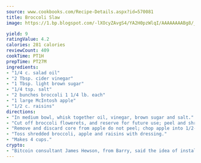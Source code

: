 ```yaml
---
source: www.cookbooks.com/Recipe-Details.aspx?id=570081
title: Broccoli Slaw
image: https://1.bp.blogspot.com/-lXOcyZAvgS4/YA2H0pzWlqI/AAAAAAAABg8/_HX4JI-WmFM0Tz684w_qYjP9vBzksmFNgCLcBGAsYHQ/s219/20.png

yield: 9
ratingValue: 4.2
calories: 281 calories
reviewCount: 409
cookTime: PT1H
prepTime: PT27M
ingredients:
- "1/4 c. salad oil"
- "2 Tbsp. cider vinegar"
- "1 Tbsp. light brown sugar"
- "1/4 tsp. salt"
- "2 bunches broccoli 1 1/4 lb. each"
- "1 large McIntosh apple"
- "1/2 c. raisins"
directions:
- "In medium bowl, whisk together oil, vinegar, brown sugar and salt."
- "Cut off broccoli flowerets, and reserve for future use; peel and shred stems."
- "Remove and discard core from apple do not peel; chop apple into 1/2-inch pieces."
- "Toss shredded broccoli, apple and raisins with dressing."
- "Makes 4 cups."
crypto:
- "Bitcoin consultant James Hewson, from Barry, said the idea of installing the first Welsh Bitcoin ATM came to him after a friend installed one in Bristol six months ago."
---
```

